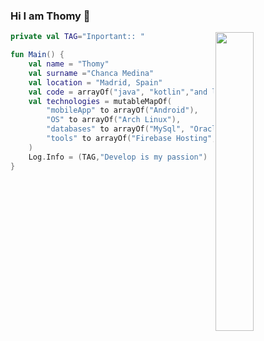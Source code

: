### Hi I am Thomy 👋
<img align="right" width="35%" src="https://media.giphy.com/media/13HgwGsXF0aiGY/giphy.gif"/>

```kotlin
private val TAG="Inportant:: "

fun Main() {
    val name = "Thomy"
    val surname ="Chanca Medina"
    val location = "Madrid, Spain"
    val code = arrayOf("java", "kotlin","and learning swift ->IOS"),
    val technologies = mutableMapOf(
        "mobileApp" to arrayOf("Android"),
        "OS" to arrayOf("Arch Linux"),
        "databases" to arrayOf("MySql", "Oracle Database", "sqlite"),
        "tools" to arrayOf("Firebase Hosting","github Hosting","Junit test","Jenkins,"mockito", "Rx-java", "git")
    )
    Log.Info = (TAG,"Develop is my passion")
}
```
<!--
**ThomyChancaMedina/ThomyChancaMedina** is a ✨ _special_ ✨ repository because its `README.md` (this file) appears on your GitHub profile.

Here are some ideas to get you started:

- 🔭 I’m currently working on ...
- 🌱 I’m currently learning ...
- 👯 I’m looking to collaborate on ...
- 🤔 I’m looking for help with ...
- 💬 Ask me about ...
- 📫 How to reach me: ...
- 😄 Pronouns: ...
- ⚡ Fun fact: ...
-->
